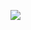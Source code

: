 [![](https://visitcount.itsvg.in/api?id=SaeedMuhaisen&label=Profile%20Views&color=0&icon=5&pretty=true)](https://visitcount.itsvg.in)
